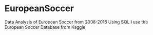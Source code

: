 # EuropeanSoccer
Data Analysis of European Soccer from 2008-2016 Using SQL
I use the European Soccer Database from Kaggle
